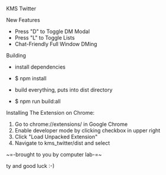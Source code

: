 KMS Twitter


New Features

* Press "D" to Toggle DM Modal
* Press "L" to Toggle Lists
* Chat-Friendly Full Window DMing


Building

* install dependencies 
* $ npm install

* build everything, puts into dist directory 
* $ npm run build:all


Installing The Extension on Chrome: 

1. Go to chrome://extensions/ in Google Chrome
3. Enable developer mode by clicking checkbox in upper right
3. Click "Load Unpacked Extension"
4. Navigate to kms_twitter/dist and select


~=-brought to you by computer lab-=~ 

ty and good luck :-)
